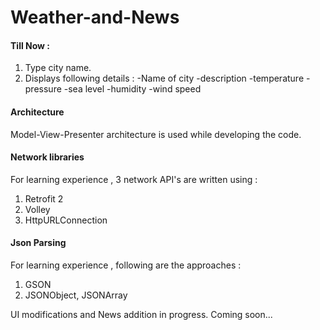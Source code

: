 # Weather-and-News

#### Till Now :
1. Type city name.
2. Displays following details :
   -Name of city
   -description
   -temperature
   -pressure
   -sea level
   -humidity
   -wind speed
               
#### Architecture
Model-View-Presenter architecture is used while developing the code.

#### Network libraries
For learning experience , 3 network API's are written using :
1. Retrofit 2
2. Volley
3. HttpURLConnection

#### Json Parsing
For learning experience , following are the approaches :
1. GSON 
2. JSONObject, JSONArray

              
UI modifications and News addition in progress.  Coming soon...
